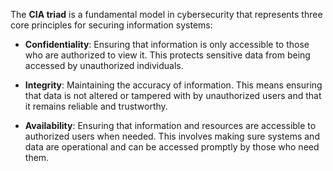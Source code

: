 The **CIA triad** is a fundamental model in cybersecurity that represents three core principles for securing information systems:

- **Confidentiality**: Ensuring that information is only accessible to those who are authorized to view it. This protects sensitive data from being accessed by unauthorized individuals.

- **Integrity**: Maintaining the accuracy of information. This means ensuring that data is not altered or tampered with by unauthorized users and that it remains reliable and trustworthy.

- **Availability**: Ensuring that information and resources are accessible to authorized users when needed. This involves making sure systems and data are operational and can be accessed promptly by those who need them.
